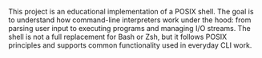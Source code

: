 This project is an educational implementation of a POSIX shell. The goal is to understand how command-line interpreters work under the hood: from parsing user input to executing programs and managing I/O streams. The shell is not a full replacement for Bash or Zsh, but it follows POSIX principles and supports common functionality used in everyday CLI work.
